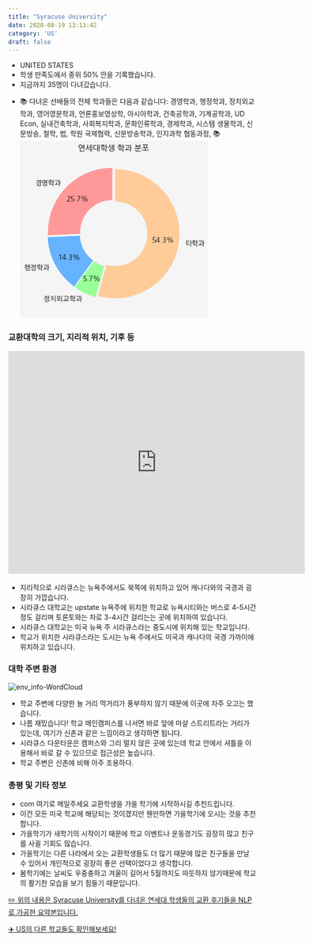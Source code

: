 ```yaml
---
title: "Syracuse University"
date: 2020-08-19 13:13:42
category: 'US'
draft: false
---
```



* UNITED STATES
* 학생 만족도에서 중위 50% 안을 기록했습니다.
* 지금까지 35명이 다녀갔습니다. 
- 📚 다녀온 선배들의 전체 학과들은 다음과 같습니다: 경영학과, 행정학과, 정치외교학과, 영어영문학과, 언론홍보영상학, 아시아학과, 건축공학과, 기계공학과, UD Econ, 실내건축학과, 사회복지학과, 문화인류학과, 경제학과, 시스템 생물학과, 신문방송, 철학, 법, 학원 국제협력, 신문방송학과, 인지과학 협동과정,  📚
![department-info](../plots/US000174.png)
### 교환대학의 크기, 지리적 위치, 기후 등
<iframe
width="600"
height="450"
frameborder="0" style="border:0"
src="https://www.google.com/maps/embed/v1/place?key=AIzaSyC9e1AME-pVmWC4hBpFdu5S4dKzyepa3HQ&q=Syracuse+University&center=43.0391534,-76.1351158&zoom=14" allowfullscreen>
</iframe>

* 지리적으로 시라큐스는 뉴욕주에서도 북쪽에 위치하고 있어 캐나다와의 국경과 굉장히 가깝습니다.
* 시라큐스 대학교는 upstate 뉴욕주에 위치한 학교로 뉴욕시티와는 버스로 4-5시간 정도 걸리며 토론토와는 차로 3-4시간 걸리는는 곳에 위치하여 있습니다.
* 시라큐스 대학교는 미국 뉴욕 주 시라큐스라는 중도시에 위치해 있는 학교입니다.
* 학교가 위치한 시라큐스라는 도시는 뉴욕 주에서도 미국과 캐나다의 국경 가까이에 위치하고 있습니다.


### 대학 주변 환경

![env_info-WordCloud](../univ_wordclouds_okt/env_info/US000174_env_info_okt.png)

* 학교 주변에 다양한 놀 거리 먹거리가 풍부하지 않기 때문에 이곳에 자주 오고는 했습니다.
* 나름 재밌습니다! 학교 메인캠퍼스를 나서면 바로 앞에 마샬 스트리트라는 거리가 있는데, 여기가 신촌과 같은 느낌이라고 생각하면 됩니다.
* 시라큐스 다운타운은 캠퍼스와 그리 멀지 않은 곳에 있는데 학교 안에서 셔틀을 이용해서 바로 갈 수 있으므로 접근성은 높습니다.
* 학교 주변은 신촌에 비해 아주 조용하다.


### 총평 및 기타 정보 
* com 여기로 메일주세요 교환학생을 가을 학기에 시작하시길 추천드립니다.
* 이건 모든 미국 학교에 해당되는 것이겠지만 웬만하면 가을학기에 오시는 것을 추천합니다.
* 가을학기가 새학기의 시작이기 때문에 학교 이벤트나 운동경기도 굉장히 많고 친구를 사귈 기회도 많습니다.
* 가을학기는 다른 나라에서 오는 교환학생들도 더 많기 때문에 많은 친구들을 만날 수 있어서 개인적으로 굉장히 좋은 선택이었다고 생각합니다.
* 봄학기에는 날씨도 우중충하고 겨울이 길어서 5월까지도 따듯하지 않기때문에 학교의 활기찬 모습을 보기 힘들기 때문입니다.


[✏️ 위의 내용은 Syracuse University를 다녀온 연세대 학생들의 교환 후기들을 NLP로 가공한 요약본입니다.](http://oia.yonsei.ac.kr/partner/expReport.asp?ucode=US000174&bgbn=A)

[✈️ US의 다른 학교들도 확인해보세요!](https://yonsei-exchange.netlify.app/?category=US)

